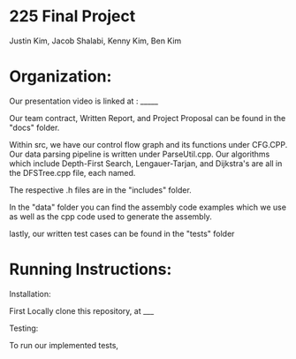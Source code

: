 # 225 Final Project 
Justin Kim, Jacob Shalabi, Kenny Kim, Ben Kim 


# Organization:

Our presentation video is linked at : _____

Our team contract, Written Report, and Project Proposal can be found in the "docs" folder.

Within src, we have our control flow graph and its functions under CFG.CPP. Our data parsing pipeline is written under ParseUtil.cpp. Our algorithms which include Depth-First Search, Lengauer-Tarjan, and Dijkstra's are all in the DFSTree.cpp file, each named. 

The respective .h files are in the "includes" folder.

In the "data" folder you can find the assembly code examples which we use as well as the cpp code used to generate the assembly.

lastly, our written test cases can be found in the "tests" folder


# Running Instructions:

Installation:

First Locally clone this repository, at ___

Testing: 

To run our implemented tests, 
